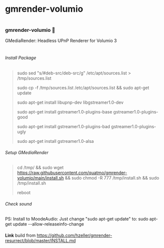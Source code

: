 # gmrender-volumio

```
```
### gmrender-volumio 👋
GMediaRender: Headless UPnP Renderer for Volumio 3
#

###### Install Package
> sudo sed "s/#deb-src/deb-src/g" /etc/apt/sources.list > /tmp/sources.list
> 
> sudo cp -f /tmp/sources.list /etc/apt/sources.list && sudo apt-get update
> 
> sudo apt-get install libupnp-dev libgstreamer1.0-dev
> 
> sudo apt-get install gstreamer1.0-plugins-base gstreamer1.0-plugins-good
> 
> sudo apt-get install gstreamer1.0-plugins-bad gstreamer1.0-plugins-ugly
> 
> sudo apt-get install gstreamer1.0-alsa
> 
###### Setup GMediaRender
> cd /tmp/ && sudo wget https://raw.githubusercontent.com/quatmo/gmrender-volumio/main/install.sh && sudo chmod -R 777 /tmp/install.sh && sudo /tmp/install.sh
> 
> reboot
###### Check sound
> 
PS: Install to MoodeAudio: Just change "sudo apt-get update" to: sudo apt-get update --allow-releaseinfo-change

####
**Link** build from https://github.com/hzeller/gmrender-resurrect/blob/master/INSTALL.md

